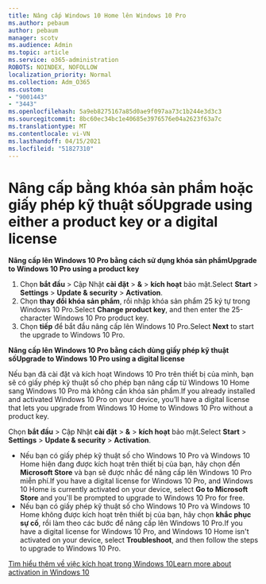 ```yaml
---
title: Nâng cấp Windows 10 Home lên Windows 10 Pro
ms.author: pebaum
author: pebaum
manager: scotv
ms.audience: Admin
ms.topic: article
ms.service: o365-administration
ROBOTS: NOINDEX, NOFOLLOW
localization_priority: Normal
ms.collection: Adm_O365
ms.custom:
- "9001443"
- "3443"
ms.openlocfilehash: 5a9eb8275167a85d0ae9f097aa73c1b244e3d3c3
ms.sourcegitcommit: 8bc60ec34bc1e40685e3976576e04a2623f63a7c
ms.translationtype: MT
ms.contentlocale: vi-VN
ms.lasthandoff: 04/15/2021
ms.locfileid: "51827310"
---
```

# <a name="upgrade-using-either-a-product-key-or-a-digital-license"></a><span data-ttu-id="361a9-102">Nâng cấp bằng khóa sản phẩm hoặc giấy phép kỹ thuật số</span><span class="sxs-lookup"><span data-stu-id="361a9-102">Upgrade using either a product key or a digital license</span></span>

<span data-ttu-id="361a9-103">**Nâng cấp lên Windows 10 Pro bằng cách sử dụng khóa sản phẩm**</span><span class="sxs-lookup"><span data-stu-id="361a9-103">**Upgrade to Windows 10 Pro using a product key**</span></span>

1. <span data-ttu-id="361a9-104">Chọn **bắt đầu**  >  Cập Nhật **cài đặt**  >  **&**  >  **kích hoạt** bảo mật.</span><span class="sxs-lookup"><span data-stu-id="361a9-104">Select **Start** > **Settings** > **Update & security** > **Activation**.</span></span>
2. <span data-ttu-id="361a9-105">Chọn **thay đổi khóa sản phẩm**, rồi nhập khóa sản phẩm 25 ký tự trong Windows 10 Pro.</span><span class="sxs-lookup"><span data-stu-id="361a9-105">Select **Change product key**, and then enter the 25-character Windows 10 Pro product key.</span></span>
3. <span data-ttu-id="361a9-106">Chọn **tiếp** để bắt đầu nâng cấp lên Windows 10 Pro.</span><span class="sxs-lookup"><span data-stu-id="361a9-106">Select **Next** to start the upgrade to Windows 10 Pro.</span></span>

<span data-ttu-id="361a9-107">**Nâng cấp lên Windows 10 Pro bằng cách dùng giấy phép kỹ thuật số**</span><span class="sxs-lookup"><span data-stu-id="361a9-107">**Upgrade to Windows 10 Pro using a digital license**</span></span>

<span data-ttu-id="361a9-108">Nếu bạn đã cài đặt và kích hoạt Windows 10 Pro trên thiết bị của mình, bạn sẽ có giấy phép kỹ thuật số cho phép bạn nâng cấp từ Windows 10 Home sang Windows 10 Pro mà không cần khóa sản phẩm.</span><span class="sxs-lookup"><span data-stu-id="361a9-108">If you already installed and activated Windows 10 Pro on your device, you’ll have a digital license that lets you upgrade from Windows 10 Home to Windows 10 Pro without a product key.</span></span>

<span data-ttu-id="361a9-109">Chọn **bắt đầu**  >  Cập Nhật **cài đặt**  >  **&**  >  **kích hoạt** bảo mật.</span><span class="sxs-lookup"><span data-stu-id="361a9-109">Select **Start** > **Settings** > **Update & security** > **Activation**.</span></span>

- <span data-ttu-id="361a9-110">Nếu bạn có giấy phép kỹ thuật số cho Windows 10 Pro và Windows 10 Home hiện đang được kích hoạt trên thiết bị của bạn, hãy chọn đến **Microsoft Store** và bạn sẽ được nhắc để nâng cấp lên Windows 10 Pro miễn phí.</span><span class="sxs-lookup"><span data-stu-id="361a9-110">If you have a digital license for Windows 10 Pro, and Windows 10 Home is currently activated on your device, select **Go to Microsoft Store** and you'll be prompted to upgrade to Windows 10 Pro for free.</span></span>
- <span data-ttu-id="361a9-111">Nếu bạn có giấy phép kỹ thuật số cho Windows 10 Pro và Windows 10 Home không được kích hoạt trên thiết bị của bạn, hãy chọn **khắc phục sự cố**, rồi làm theo các bước để nâng cấp lên Windows 10 Pro.</span><span class="sxs-lookup"><span data-stu-id="361a9-111">If you have a digital license for Windows 10 Pro, and Windows 10 Home isn't activated on your device, select **Troubleshoot**, and then follow the steps to upgrade to Windows 10 Pro.</span></span>

[<span data-ttu-id="361a9-112">Tìm hiểu thêm về việc kích hoạt trong Windows 10</span><span class="sxs-lookup"><span data-stu-id="361a9-112">Learn more about activation in Windows 10</span></span>](https://support.microsoft.com/help/12440)